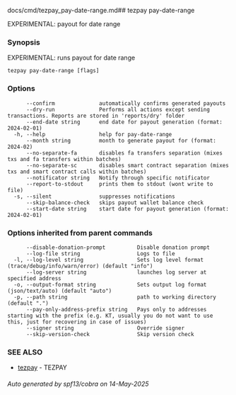 docs/cmd/tezpay_pay-date-range.md## tezpay pay-date-range

EXPERIMENTAL: payout for date range

### Synopsis

EXPERIMENTAL: runs payout for date range

```
tezpay pay-date-range [flags]
```

### Options

```
      --confirm              automatically confirms generated payouts
      --dry-run              Performs all actions except sending transactions. Reports are stored in 'reports/dry' folder
      --end-date string      end date for payout generation (format: 2024-02-01)
  -h, --help                 help for pay-date-range
      --month string         month to generate payout for (format: 2024-02)
      --no-separate-fa       disables fa transfers separation (mixes txs and fa transfers within batches)
      --no-separate-sc       disables smart contract separation (mixes txs and smart contract calls within batches)
      --notificator string   Notify through specific notificator
      --report-to-stdout     prints them to stdout (wont write to file)
  -s, --silent               suppresses notifications
      --skip-balance-check   skips payout wallet balance check
      --start-date string    start date for payout generation (format: 2024-02-01)
```

### Options inherited from parent commands

```
      --disable-donation-prompt          Disable donation prompt
      --log-file string                  Logs to file
  -l, --log-level string                 Sets log level format (trace/debug/info/warn/error) (default "info")
      --log-server string                launches log server at specified address
  -o, --output-format string             Sets output log format (json/text/auto) (default "auto")
  -p, --path string                      path to working directory (default ".")
      --pay-only-address-prefix string   Pays only to addresses starting with the prefix (e.g. KT, usually you do not want to use this, just for recovering in case of issues)
      --signer string                    Override signer
      --skip-version-check               Skip version check
```

### SEE ALSO

* [tezpay](/tezpay/reference/cmd/tezpay)	 - TEZPAY

###### Auto generated by spf13/cobra on 14-May-2025
